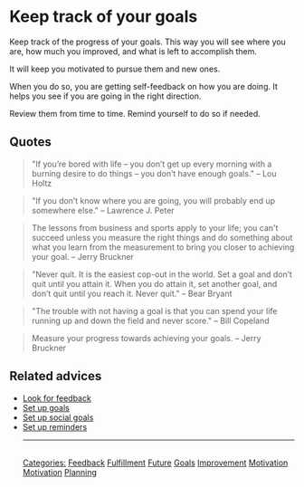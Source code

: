 # Keep track of your goals

Keep track of the progress of your goals. This way you will see where you are, how much you improved, and what is left to accomplish them.

It will keep you motivated to pursue them and new ones.

When you do so, you are getting self-feedback on how you are doing. It helps you see if you are going in the right direction.

Review them from time to time. Remind yourself to do so if needed.

## Quotes

> "If you’re bored with life – you don’t get up every morning with a burning desire to do things – you don’t have enough goals." – Lou Holtz

> "If you don’t know where you are going, you will probably end up somewhere else." – Lawrence J. Peter

> The lessons from business and sports apply to your life; you can't succeed unless you measure the right things and do something about what you learn from the measurement to bring you closer to achieving your goal. – Jerry Bruckner

> "Never quit. It is the easiest cop-out in the world. Set a goal and don’t quit until you attain it. When you do attain it, set another goal, and don’t quit until you reach it. Never quit." – Bear Bryant

> "The trouble with not having a goal is that you can spend your life running up and down the field and never score." – Bill Copeland

> Measure your progress towards achieving your goals. – Jerry Bruckner

## Related advices

- [Look for feedback](../Look%20for%20feedback/index.md)
- [Set up goals](../Set%20up%20goals/index.md)
- [Set up social goals](../Set%20up%20social%20goals/index.md)
- [Set up reminders](../Set%20up%20reminders/index.md)<hr/><br/>[Categories:](../Categories/index.md) [Feedback](../Categories/Feedback.md) [Fulfillment](../Categories/Fulfillment.md) [Future](../Categories/Future.md) [Goals](../Categories/Goals.md) [Improvement](../Categories/Improvement.md) [Motivation](../Categories/Motivation.md) [Motivation](../Categories/Motivation.md) [Planning](../Categories/Planning.md)